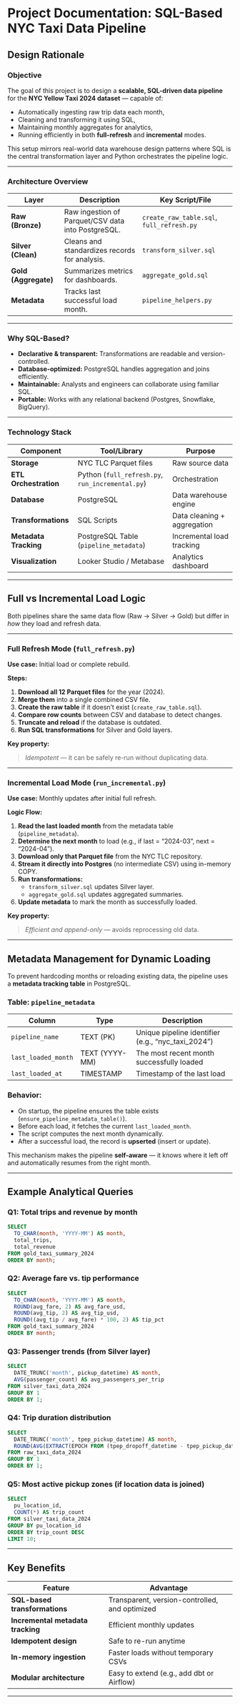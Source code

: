 # Project Documentation: SQL-Based NYC Taxi Data Pipeline

## Design Rationale

### Objective
The goal of this project is to design a **scalable, SQL-driven data pipeline** for the **NYC Yellow Taxi 2024 dataset** — capable of:
- Automatically ingesting raw trip data each month,  
- Cleaning and transforming it using SQL,  
- Maintaining monthly aggregates for analytics,  
- Running efficiently in both **full-refresh** and **incremental** modes.

This setup mirrors real-world data warehouse design patterns where SQL is the central transformation layer and Python orchestrates the pipeline logic.

---

### Architecture Overview

| Layer | Description | Key Script/File |
|-------|--------------|----------------|
| **Raw (Bronze)** | Raw ingestion of Parquet/CSV data into PostgreSQL. | `create_raw_table.sql`, `full_refresh.py` |
| **Silver (Clean)** | Cleans and standardizes records for analysis. | `transform_silver.sql` |
| **Gold (Aggregate)** | Summarizes metrics for dashboards. | `aggregate_gold.sql` |
| **Metadata** | Tracks last successful load month. | `pipeline_helpers.py` |

---

### Why SQL-Based?
- **Declarative & transparent:** Transformations are readable and version-controlled.  
- **Database-optimized:** PostgreSQL handles aggregation and joins efficiently.  
- **Maintainable:** Analysts and engineers can collaborate using familiar SQL.  
- **Portable:** Works with any relational backend (Postgres, Snowflake, BigQuery).

---

### Technology Stack

| Component | Tool/Library | Purpose |
|------------|---------------|----------|
| **Storage** | NYC TLC Parquet files | Raw source data |
| **ETL Orchestration** | Python (`full_refresh.py`, `run_incremental.py`) | Orchestration |
| **Database** | PostgreSQL | Data warehouse engine |
| **Transformations** | SQL Scripts | Data cleaning + aggregation |
| **Metadata Tracking** | PostgreSQL Table (`pipeline_metadata`) | Incremental load tracking |
| **Visualization** | Looker Studio / Metabase | Analytics dashboard |

---

## Full vs Incremental Load Logic

Both pipelines share the same data flow (Raw → Silver → Gold) but differ in *how* they load and refresh data.

---

### Full Refresh Mode (`full_refresh.py`)

**Use case:** Initial load or complete rebuild.

**Steps:**
1. **Download all 12 Parquet files** for the year (2024).  
2. **Merge them** into a single combined CSV file.  
3. **Create the raw table** if it doesn’t exist (`create_raw_table.sql`).  
4. **Compare row counts** between CSV and database to detect changes.  
5. **Truncate and reload** if the database is outdated.  
6. **Run SQL transformations** for Silver and Gold layers.

**Key property:**  
> *Idempotent* — it can be safely re-run without duplicating data.

---

### Incremental Load Mode (`run_incremental.py`)

**Use case:** Monthly updates after initial full refresh.

**Logic Flow:**
1. **Read the last loaded month** from the metadata table (`pipeline_metadata`).  
2. **Determine the next month** to load (e.g., if last = “2024-03”, next = “2024-04”).  
3. **Download only that Parquet file** from the NYC TLC repository.  
4. **Stream it directly into Postgres** (no intermediate CSV) using in-memory COPY.  
5. **Run transformations:**  
   - `transform_silver.sql` updates Silver layer.  
   - `aggregate_gold.sql` updates aggregated summaries.  
6. **Update metadata** to mark the month as successfully loaded.

**Key property:**  
> *Efficient and append-only* — avoids reprocessing old data.

---

## Metadata Management for Dynamic Loading

To prevent hardcoding months or reloading existing data, the pipeline uses a **metadata tracking table** in PostgreSQL.

### Table: `pipeline_metadata`
| Column | Type | Description |
|---------|------|-------------|
| `pipeline_name` | TEXT (PK) | Unique pipeline identifier (e.g., “nyc_taxi_2024”) |
| `last_loaded_month` | TEXT (YYYY-MM) | The most recent month successfully loaded |
| `last_loaded_at` | TIMESTAMP | Timestamp of the last load |

### Behavior:
- On startup, the pipeline ensures the table exists (`ensure_pipeline_metadata_table()`).  
- Before each load, it fetches the current `last_loaded_month`.  
- The script computes the next month dynamically.  
- After a successful load, the record is **upserted** (insert or update).

This mechanism makes the pipeline **self-aware** — it knows where it left off and automatically resumes from the right month.

---

## Example Analytical Queries

### Q1: Total trips and revenue by month
```sql
SELECT
  TO_CHAR(month, 'YYYY-MM') AS month,
  total_trips,
  total_revenue
FROM gold_taxi_summary_2024
ORDER BY month;
```

### Q2: Average fare vs. tip performance
```sql
SELECT
  TO_CHAR(month, 'YYYY-MM') AS month,
  ROUND(avg_fare, 2) AS avg_fare_usd,
  ROUND(avg_tip, 2) AS avg_tip_usd,
  ROUND((avg_tip / avg_fare) * 100, 2) AS tip_pct
FROM gold_taxi_summary_2024
ORDER BY month;
```

### Q3: Passenger trends (from Silver layer)
```sql
SELECT
  DATE_TRUNC('month', pickup_datetime) AS month,
  AVG(passenger_count) AS avg_passengers_per_trip
FROM silver_taxi_data_2024
GROUP BY 1
ORDER BY 1;
```

### Q4: Trip duration distribution
```sql
SELECT
  DATE_TRUNC('month', tpep_pickup_datetime) AS month,
  ROUND(AVG(EXTRACT(EPOCH FROM (tpep_dropoff_datetime - tpep_pickup_datetime)) / 60), 2) AS avg_duration_min
FROM raw_taxi_data_2024
GROUP BY 1
ORDER BY 1;
```

### Q5: Most active pickup zones (if location data is joined)
```sql
SELECT
  pu_location_id,
  COUNT(*) AS trip_count
FROM silver_taxi_data_2024
GROUP BY pu_location_id
ORDER BY trip_count DESC
LIMIT 10;
```

---

## Key Benefits

| Feature | Advantage |
|----------|------------|
| **SQL-based transformations** | Transparent, version-controlled, and optimized |
| **Incremental metadata tracking** | Efficient monthly updates |
| **Idempotent design** | Safe to re-run anytime |
| **In-memory ingestion** | Faster loads without temporary CSVs |
| **Modular architecture** | Easy to extend (e.g., add dbt or Airflow) |

---

